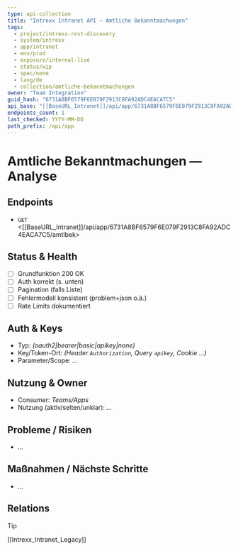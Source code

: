 ```yaml
---
type: api-collection
title: "Intrexx Intranet API — Amtliche Bekanntmachungen"
tags:
  - project/intrexx-rest-discovery
  - system/intrexx
  - app/intranet
  - env/prod
  - exposure/internal-live
  - status/wip
  - spec/none
  - lang/de
  - collection/amtliche-bekanntmachungen
owner: "Team Integration"
guid_hash: "6731A8BF6579F6E079F2913C8FA92ADC4EACA7C5"
api_base: "[[BaseURL_Intranet]]/api/app/6731A8BF6579F6E079F2913C8FA92ADC4EACA7C5"
endpoints_count: 1
last_checked: YYYY-MM-DD
path_prefix: /api/app
---
```


# Amtliche Bekanntmachungen — Analyse

## Endpoints
- `GET` <[[BaseURL_Intranet]]/api/app/6731A8BF6579F6E079F2913C8FA92ADC4EACA7C5/amtlbek>

## Status & Health
- [ ] Grundfunktion 200 OK
- [ ] Auth korrekt (s. unten)
- [ ] Pagination (falls Liste)
- [ ] Fehlermodell konsistent (problem+json o.ä.)
- [ ] Rate Limits dokumentiert

## Auth & Keys
- Typ: _(oauth2|bearer|basic|apikey|none)_  
- Key/Token-Ort: _(Header `Authorization`, Query `apikey`, Cookie …)_  
- Parameter/Scope: _…_

## Nutzung & Owner
- Consumer: _Teams/Apps_  
- Nutzung (aktiv/selten/unklar): _…_

## Probleme / Risiken
- _…_

## Maßnahmen / Nächste Schritte
- _…_

## Relations
> [!tip]
> [[Intrexx_Intranet_Legacy]]
